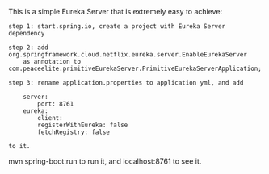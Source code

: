 This is a simple Eureka Server that is extremely easy to achieve:

	step 1: start.spring.io, create a project with Eureka Server dependency
	
	step 2: add org.springframework.cloud.netflix.eureka.server.EnableEurekaServer 
		as annotation to com.peaceelite.primitiveEurekaServer.PrimitiveEurekaServerApplication;
	
	step 3: rename application.properties to application yml, and add
	
		server:
			port: 8761
		eureka:
			client:
			registerWithEureka: false
			fetchRegistry: false
			
	to it.
	
mvn spring-boot:run to run it, and localhost:8761 to see it. 
			
